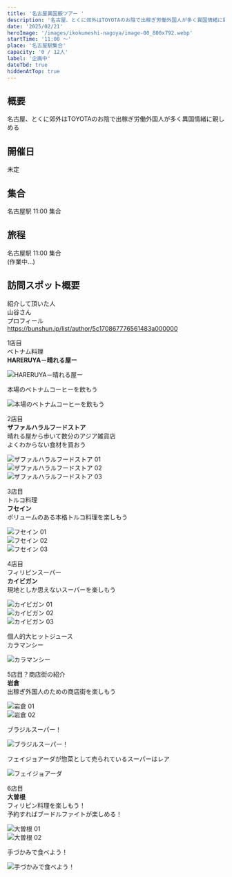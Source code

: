 ```yaml
---
title: '名古屋異国飯ツアー '
description: '名古屋、とくに郊外はTOYOTAのお陰で出稼ぎ労働外国人が多く異国情緒に親しめる'
date: '2025/02/21'
heroImage: '/images/ikokumeshi-nagoya/image-00_800x792.webp'
startTime: '11:00 〜'
place: '名古屋駅集合'
capacity: '0 / 12人'
label: '企画中'
dateTbd: true
hiddenAtTop: true
---
```


## 概要

名古屋、とくに郊外はTOYOTAのお陰で出稼ぎ労働外国人が多く異国情緒に親しめる 

## 開催日

未定

## 集合

名古屋駅 11:00 集合

## 旅程

名古屋駅 11:00 集合  
(作業中...)

## 訪問スポット概要

紹介して頂いた人  
山谷さん  
プロフィール  
https://bunshun.jp/list/author/5c170867776561483a000000  

1店目  
ベトナム料理  
**HARERUYA－晴れる屋ー**

![HARERUYA－晴れる屋ー ](/images/ikokumeshi-nagoya/image-00_800x792.webp)

本場のベトナムコーヒーを飲もう

![本場のベトナムコーヒーを飲もう](/images/ikokumeshi-nagoya/image-01_800x853.webp)  

2店目  
**ザファルハラルフードストア**  
晴れる屋から歩いて数分のアジア雑貨店  
よくわからない食材を買おう

![ザファルハラルフードストア 01](/images/ikokumeshi-nagoya/image-02_800x529.webp)  
![ザファルハラルフードストア 02](/images/ikokumeshi-nagoya/image-03_800x708.webp)  
![ザファルハラルフードストア 03](/images/ikokumeshi-nagoya/image-04_800x1077.webp)  

3店目  
トルコ料理  
**フセイン**  
ボリュームのある本格トルコ料理を楽しもう

![フセイン 01](/images/ikokumeshi-nagoya/image-05_800x850.webp)  
![フセイン 02](/images/ikokumeshi-nagoya/image-06_800x1066.webp)  
![フセイン 03](/images/ikokumeshi-nagoya/image-07_800x600.webp)  

4店目  
フィリピンスーパー  
**カイビガン**  
現地としか思えないスーパーを楽しもう

![カイビガン 01](/images/ikokumeshi-nagoya/image-08_800x600.webp)  
![カイビガン 02](/images/ikokumeshi-nagoya/image-09_800x600.webp)  
![カイビガン 03](/images/ikokumeshi-nagoya/image-10_800x600.webp)

個人的大ヒットジュース  
カラマンシー

![カラマンシー](/images/ikokumeshi-nagoya/image-11_800x1066.webp)  

5店目？商店街の紹介  
**岩倉**  
出稼ぎ外国人のための商店街を楽しもう

![岩倉 01](/images/ikokumeshi-nagoya/image-12_800x1066.webp)  
![岩倉 02](/images/ikokumeshi-nagoya/image-13_800x1066.webp)

ブラジルスーパー！

![ブラジルスーパー！](/images/ikokumeshi-nagoya/image-14_800x1066.webp)

フェイジョアーダが惣菜として売られているスーパーはレア

![フェイジョアーダ](/images/ikokumeshi-nagoya/image-15_800x1066.webp)  

6店目  
**大曽根**  
フィリピン料理を楽しもう！  
予約すればブードルファイトが楽しめる！  

![大曽根 01](/images/ikokumeshi-nagoya/image-16_800x1066.webp)  
![大曽根 02](/images/ikokumeshi-nagoya/image-17_800x1066.webp)  

手づかみで食べよう！

![手づかみで食べよう！](/images/ikokumeshi-nagoya/image-18_800x600.webp)  
